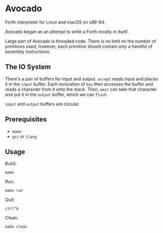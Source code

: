 # Avocado

Forth interpreter for Linux and macOS on x86-64.

Avocado began as an attempt to write a Forth mostly in itself.

Large part of Avocado is threaded code. There is no limit on the number of primitives used, however, each primitive should contain only a handful of assembly instructions.

## The IO System

There's a pair of buffers for input and output. `accept` reads input and places it in the `input` buffer. Each invocation of `key` then accesses the buffer and reads a character from it onto the stack. Then, `emit` can take that character and put it in the `output` buffer, which we can `flush`.

`input` and `output` buffers are circular.

## Prerequisites

* `make`
* `gcc` or `clang`

## Usage

Build:

	make

Run:

	make run

Quit:

	ctrl^d

Clean:

	make clean
